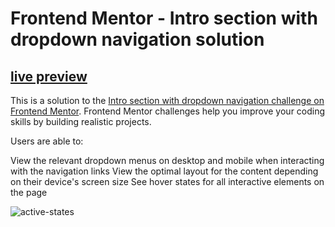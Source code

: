 # Frontend Mentor - Intro section with dropdown navigation solution

## [live preview](https://snap-dropdown-navigation.netlify.app)

This is a solution to the [Intro section with dropdown navigation challenge on Frontend Mentor](https://www.frontendmentor.io/solutions/intro-section-with-dropdown-navigation-N_HCFkaezy). Frontend Mentor challenges help you improve your coding skills by building realistic projects.

Users are able to:

View the relevant dropdown menus on desktop and mobile when interacting with the navigation links
View the optimal layout for the content depending on their device's screen size
See hover states for all interactive elements on the page

![active-states](https://user-images.githubusercontent.com/110178135/209118372-e87bff77-cb74-4eea-9c75-6e423673e3fb.jpg)
